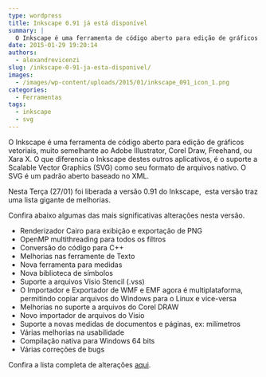 ```yaml
---
type: wordpress
title: Inkscape 0.91 já está disponível
summary: |
  O Inkscape é uma ferramenta de código aberto para edição de gráficos vetoriais, muito semelhante ao Adobe Illustrator, Corel Draw, Freehand, ou Xara X
date: 2015-01-29 19:20:14
authors:
  - alexandrevicenzi
slug: /inkscape-0-91-ja-esta-disponivel/
images:
  - /images/wp-content/uploads/2015/01/inkscape_091_icon_1.png
categories:
  - Ferramentas
tags:
  - inkscape
  - svg
---
```


O Inkscape é uma ferramenta de código aberto para edição de gráficos vetoriais, muito semelhante ao Adobe Illustrator, Corel Draw, Freehand, ou Xara X. O que diferencia o Inkscape destes outros aplicativos, é o suporte a Scalable Vector Graphics (SVG) como seu formato de arquivos nativo. O SVG é um padrão aberto baseado no XML.

Nesta Terça (27/01) foi liberada a versão 0.91 do Inkscape,  esta versão traz uma lista gigante de melhorias.

Confira abaixo algumas das mais significativas alterações nesta versão.
<ul>
	<li>Renderizador Cairo para exibição e exportação de PNG</li>
	<li>OpenMP multithreading para todos os filtros</li>
	<li>Conversão do código para C++</li>
	<li>Melhorias nas ferramente de Texto</li>
	<li>Nova ferramenta para medidas</li>
	<li>Nova biblioteca de símbolos</li>
	<li>Suporte a arquivos Visio Stencil (.vss)</li>
	<li>O Importador e Exportador de WMF e EMF agora é multiplataforma, permitindo copiar arquivos do Windows para o Linux e vice-versa</li>
	<li>Melhorias no suporte a arquivos do Corel DRAW</li>
	<li>Novo importador de arquivos do Visio</li>
	<li>Suporte a novas medidas de documentos e páginas, ex: milímetros</li>
	<li>Várias melhorias na usabilidade</li>
	<li>Compilação nativa para Windows 64 bits</li>
	<li>Várias correções de bugs</li>
</ul>
Confira a lista completa de alterações <a href="https://inkscape.org/en/gallery/item/3854/" target="_blank">aqui</a>.